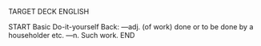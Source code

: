 TARGET DECK
ENGLISH

START
Basic
Do-it-yourself
Back: —adj. (of work) done or to be done by a householder etc. —n. Such work.
END
